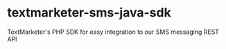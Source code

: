textmarketer-sms-java-sdk
=========================

TextMarketer's PHP SDK for easy integration to our SMS messaging REST API
